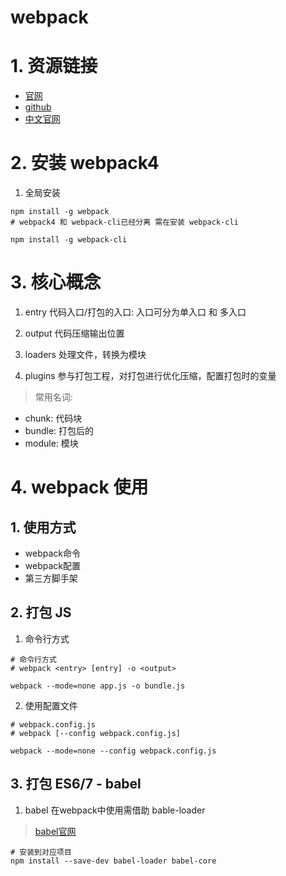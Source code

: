 # webpack

# 1. 资源链接
- [官网](https://webpack.js.org/)
- [github](https://github.com/webpack/webpack)
- [中文官网](https://webpack.docschina.org/)

# 2. 安装 webpack4

1. 全局安装
```
npm install -g webpack
# webpack4 和 webpack-cli已经分离 需在安装 webpack-cli

npm install -g webpack-cli
```

# 3. 核心概念

1. entry   代码入口/打包的入口: 入口可分为单入口 和 多入口 

2. output  代码压缩输出位置
3. loaders 处理文件，转换为模块
4. plugins 参与打包工程，对打包进行优化压缩，配置打包时的变量

> 常用名词:
- chunk: 代码块
- bundle: 打包后的
- module: 模块

# 4. webpack 使用
## 1. 使用方式
- webpack命令
- webpack配置
- 第三方脚手架

## 2. 打包 JS

1. 命令行方式
```
# 命令行方式
# webpack <entry> [entry] -o <output>

webpack --mode=none app.js -o bundle.js
```
2. 使用配置文件
```
# webpack.config.js
# webpack [--config webpack.config.js]

webpack --mode=none --config webpack.config.js
```

## 3. 打包 ES6/7  - babel

1. babel 在webpack中使用需借助 bable-loader
> [babel官网](http://babeljs.io/)
```
# 安装到对应项目
npm install --save-dev babel-loader babel-core
```